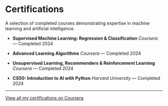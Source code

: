 # Certifications

A selection of completed courses demonstrating expertise in machine learning and artificial intelligence.

* **Supervised Machine Learning: Regression & Classification**
  *Coursera* — Completed 2024

* **Advanced Learning Algorithms**
  *Coursera* — Completed 2024

* **Unsupervised Learning, Recommenders & Reinforcement Learning**
  *Coursera* — Completed 2024

* **CS50: Introduction to AI with Python**
  *Harvard University* — Completed 2024

---

[View all my certifications on Coursera](https://www.coursera.org/user)
